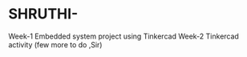 # SHRUTHI-
Week-1
Embedded system project using Tinkercad
Week-2
Tinkercad activity (few more to do ,Sir)
